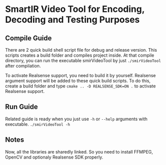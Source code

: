 # SmartIR Video Tool for Encoding, Decoding and Testing Purposes

## Compile Guide

There are 2 quick build shell script file for debug and release version. This scripts creates a build folder and compiles project inside.
At that compile directory, you can run the executable smirVideoTool by just `./smirVideoTool` after compilation.

To activate Realsense support, you need to build it by yourself. Realsense argument support will be added to these quick build scripts.
To do this, create a build folder and type `cmake .. -D REALSENSE_SDK=ON .` to activate Realsense support.

## Run Guide

Related guide is ready when you just use `-h` or `--help` arguments with executable. `./smirVideoTool -h`

## Notes

Now, all the libraries are sharedly linked. So you need to install FFMPEG, OpenCV and optionaly Realsense SDK properly. 


